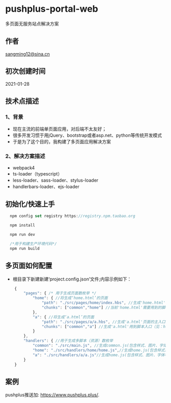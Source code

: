 # pushplus-portal-web<br/>
多页面无服务站点解决方案

## 作者

sangming12@sina.cn


## 初次创建时间

2021-01-28

## 技术点描述

### 1、背景

  * 现在主流的前端单页面应用，对后端不太友好；
  * 很多开发习惯于用jQuery、bootstrap或者asp.net、python等传统开发模式
  * 于是为了这个目的，我构建了多页面应用解决方案

### 2、解决方案描述

  * webpack4
  * ts-loader（typescript）
  * less-loader、sass-loader、stylus-loader
  * handlerbars-loader、ejs-loader

## 初始化/快速上手

```js
  npm config set registry https://registry.npm.taobao.org

  npm install

  npm run dev

  /*用于构建生产环境代码*/
  npm run build
```

## 多页面如何配置

  * 根目录下新建新建‘project.config.json’文件;内容示例如下：

```js
    {
        "pages": { /* 用于生成页面数枚举 */
            "home": { //将生成‘home.html’的页面
                "path": "./src/pages/home/index.hbs", //生成'home.html'页面的主入口
                "chunks": ["common","home"] //当前'home.html'需要用到的脚本（见：handlers的枚举），样式、图片、字体等资源，根据页面或脚本import/src等方式按需导出
            },
            "a": { //将生成‘a.html’的页面
                "path": "./src/pages/a/a.hbs", //生成'a.html'页面的主入口
                "chunks": ["common","a"] //生成'a.html'用到脚本入口（见：handlers），样式、图片、字体等资源，根据页面或脚本import/src等方式按需导出
            }
        },
        "handlers": { //用于生成多脚本（资源）数枚举
            "common": "./src/main.js", //生成common.js(包含样式、图片、字体等)主入口
            "home": "./src/handlers/home/home.js",//生成home.js(包含样式、图片、字体等)主入口
            "a": "./src/handlers/a/a.js"//生成home.js(包含样式、图片、字体等)主入口
        }
    }
```

## 案例

pushplus推送加: https://www.pushplus.plus/.

